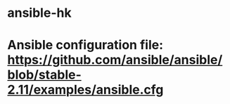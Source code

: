 # ansible-hk

# Ansible configuration file: https://github.com/ansible/ansible/blob/stable-2.11/examples/ansible.cfg